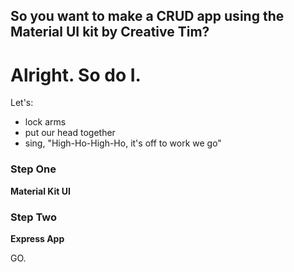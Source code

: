 ## So you want to make a CRUD app using the Material UI kit by Creative Tim?

# Alright. So do I.

Let's: 
- lock arms
- put our head together
- sing, "High-Ho-High-Ho, it's off to work we go"

### Step One
**Material Kit UI**

### Step Two
**Express App**

GO.
